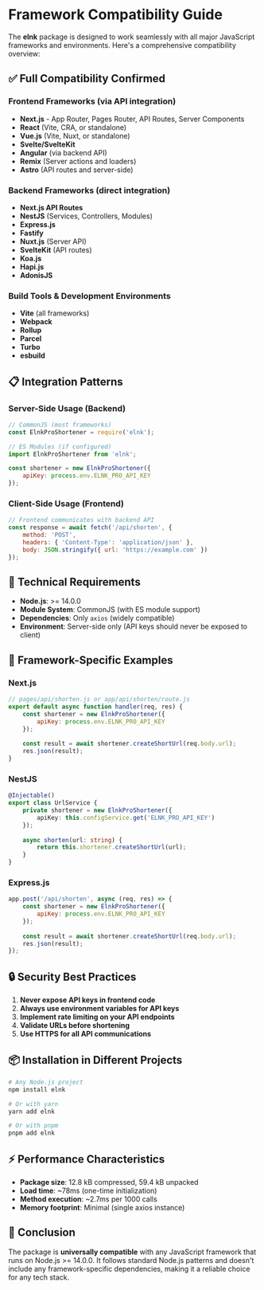 # Framework Compatibility Guide

The **elnk** package is designed to work seamlessly with all major JavaScript frameworks and environments. Here's a comprehensive compatibility overview:

## ✅ **Full Compatibility Confirmed**

### **Frontend Frameworks** (via API integration)
- **Next.js** - App Router, Pages Router, API Routes, Server Components
- **React** (Vite, CRA, or standalone)
- **Vue.js** (Vite, Nuxt, or standalone)
- **Svelte/SvelteKit**
- **Angular** (via backend API)
- **Remix** (Server actions and loaders)
- **Astro** (API routes and server-side)

### **Backend Frameworks** (direct integration)
- **Next.js API Routes**
- **NestJS** (Services, Controllers, Modules)
- **Express.js**
- **Fastify**
- **Nuxt.js** (Server API)
- **SvelteKit** (API routes)
- **Koa.js**
- **Hapi.js**
- **AdonisJS**

### **Build Tools & Development Environments**
- **Vite** (all frameworks)
- **Webpack**
- **Rollup**
- **Parcel**
- **Turbo**
- **esbuild**

## 📋 **Integration Patterns**

### **Server-Side Usage** (Backend)
```javascript
// CommonJS (most frameworks)
const ElnkProShortener = require('elnk');

// ES Modules (if configured)
import ElnkProShortener from 'elnk';

const shortener = new ElnkProShortener({
    apiKey: process.env.ELNK_PRO_API_KEY
});
```

### **Client-Side Usage** (Frontend)
```javascript
// Frontend communicates with backend API
const response = await fetch('/api/shorten', {
    method: 'POST',
    headers: { 'Content-Type': 'application/json' },
    body: JSON.stringify({ url: 'https://example.com' })
});
```

## 🔧 **Technical Requirements**

- **Node.js**: >= 14.0.0
- **Module System**: CommonJS (with ES module support)
- **Dependencies**: Only `axios` (widely compatible)
- **Environment**: Server-side only (API keys should never be exposed to client)

## 🚀 **Framework-Specific Examples**

### **Next.js**
```javascript
// pages/api/shorten.js or app/api/shorten/route.js
export default async function handler(req, res) {
    const shortener = new ElnkProShortener({
        apiKey: process.env.ELNK_PRO_API_KEY
    });
    
    const result = await shortener.createShortUrl(req.body.url);
    res.json(result);
}
```

### **NestJS**
```typescript
@Injectable()
export class UrlService {
    private shortener = new ElnkProShortener({
        apiKey: this.configService.get('ELNK_PRO_API_KEY')
    });
    
    async shorten(url: string) {
        return this.shortener.createShortUrl(url);
    }
}
```

### **Express.js**
```javascript
app.post('/api/shorten', async (req, res) => {
    const shortener = new ElnkProShortener({
        apiKey: process.env.ELNK_PRO_API_KEY
    });
    
    const result = await shortener.createShortUrl(req.body.url);
    res.json(result);
});
```

## 🔒 **Security Best Practices**

1. **Never expose API keys in frontend code**
2. **Always use environment variables for API keys**
3. **Implement rate limiting on your API endpoints**
4. **Validate URLs before shortening**
5. **Use HTTPS for all API communications**

## 📦 **Installation in Different Projects**

```bash
# Any Node.js project
npm install elnk

# Or with yarn
yarn add elnk

# Or with pnpm
pnpm add elnk
```

## ⚡ **Performance Characteristics**

- **Package size**: 12.8 kB compressed, 59.4 kB unpacked
- **Load time**: ~78ms (one-time initialization)
- **Method execution**: ~2.7ms per 1000 calls
- **Memory footprint**: Minimal (single axios instance)

## 🎯 **Conclusion**

The package is **universally compatible** with any JavaScript framework that runs on Node.js >= 14.0.0. It follows standard Node.js patterns and doesn't include any framework-specific dependencies, making it a reliable choice for any tech stack.
